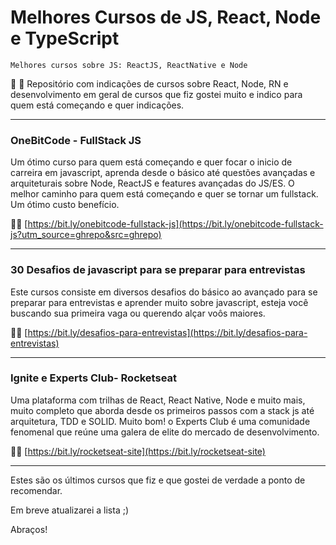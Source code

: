 # Melhores Cursos de JS, React, Node e TypeScript

`Melhores cursos sobre JS: ReactJS, ReactNative e Node`

:blue_book: :rocket: Repositório com indicações de cursos sobre React, Node, RN e desenvolvimento em geral de cursos que fiz gostei muito e indico para quem está começando e quer indicações.

---

### OneBitCode - FullStack JS	
Um ótimo curso para quem está começando e quer focar o inicio de carreira em javascript, aprenda desde o básico até questões avançadas e arquiteturais sobre Node, ReactJS e features avançadas do JS/ES. O melhor caminho para quem está começando e quer se tornar um fullstack. Um ótimo custo benefício.

:rocket::link: [https://bit.ly/onebitcode-fullstack-js](https://bit.ly/onebitcode-fullstack-js?utm_source=ghrepo&src=ghrepo)	

---

### 30 Desafios de javascript para se preparar para entrevistas	
Este cursos consiste em diversos desafios do básico ao avançado para se preparar para entrevistas e aprender muito sobre javascript, esteja você buscando sua primeira vaga ou querendo alçar voôs maiores.

:rocket::link: [https://bit.ly/desafios-para-entrevistas](https://bit.ly/desafios-para-entrevistas)	

---

### Ignite e Experts Club- Rocketseat
Uma plataforma com trilhas de React, React Native, Node e muito mais, muito completo que aborda desde os primeiros passos com a stack js até arquitetura, TDD e SOLID. Muito bom! o Experts Club é uma comunidade fenomenal que reúne uma galera de elite do mercado de desenvolvimento.

:rocket::link: [https://bit.ly/rocketseat-site](https://bit.ly/rocketseat-site)

---

Estes são os últimos cursos que fiz e que gostei de verdade a ponto de recomendar.

Em breve atualizarei a lista ;)

Abraços!
